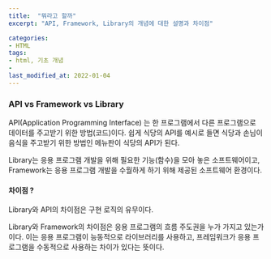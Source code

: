 ```yaml
---
title:  "뭐라고 할까"
excerpt: "API, Framework, Library의 개념에 대한 설명과 차이점"

categories:
- HTML
tags:
- html, 기초 개념
- 
last_modified_at: 2022-01-04
---
```



### API vs Framework vs Library

API(Application Programming Interface) 는 한 프로그램에서 다른 프로그램으로 데이터를 주고받기 위한 방법(코드)이다. 쉽게 식당의 API를 예시로 들면 식당과 손님이 음식을 주고받기 위한 방법인 메뉴판이 식당의 API가 된다. 

Library는 응용 프로그램 개발을 위해 필요한 기능(함수)을 모아 놓은 소프트웨어이고, Framework는 응용 프로그램 개발을 수월하게 하기 위해 제공된 소프트웨어 환경이다. 

#### 차이점 ?

Library와 API의 차이점은 구현 로직의 유무이다.

Library와 Framework의 차이점은 응용 프로그램의 흐름 주도권을 누가 가지고 있는가이다. 이는 응용 프로그램이 능동적으로 라이브러리를 사용하고, 프레임워크가 응용 프로그램을 수동적으로 사용하는 차이가 있다는 뜻이다.